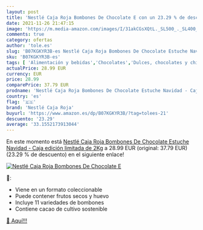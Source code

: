 ```yaml
---
layout: post
title: 'Nestlé Caja Roja Bombones De Chocolate E con un 23.29 % de descuento'
date: 2021-11-26 21:47:15
image: 'https://m.media-amazon.com/images/I/31akCGsXQtL._SL500_._SL400_.jpg'
comments: true
category: ofertas
author: 'tole.es'
slug: 'B07KGKYR3B-es Nestlé Caja Roja Bombones De Chocolate Estuche Navidad -...'
sku: 'B07KGKYR3B-es'
tags: [ 'Alimentación y bebidas','Chocolates','Dulces, chocolates y chicles','Surtidos de chocolates','navidad','nestlé caja roja', ]
actualPrice: 28.99 EUR
currency: EUR
price: 28.99
comparePrice: 37.79 EUR
prodname: 'Nestlé Caja Roja Bombones De Chocolate Estuche Navidad - Caja edición limitada de 2Kg'
country: 'es'
flag: '🇪🇸'
brand: 'Nestlé Caja Roja'
buyurl: 'https://www.amazon.es/dp/B07KGKYR3B/?tag=tolees-21'
descuento: '23.29'
average: '33.1552173913044'
---
```


En este momento está [Nestlé Caja Roja Bombones De Chocolate Estuche Navidad - Caja edición limitada de 2Kg](https://www.amazon.es/dp/B07KGKYR3B/?tag=tolees-21) a 28.99 EUR (original: 37.79 EUR) (23.29 %  de descuento) en el siguiente enlace!

[![Nestlé Caja Roja Bombones De Chocolate E](https://m.media-amazon.com/images/I/31akCGsXQtL._SL500_._SL400_.jpg)](https://www.amazon.es/dp/B07KGKYR3B/?tag=tolees-21)

🔎:

- Viene en un formato coleccionable
- Puede contener frutos secos y huevo
- Incluye 11 variedades de bombones
- Contiene cacao de cultivo sostenible

[🛒 Aquí!!!](https://www.amazon.es/dp/B07KGKYR3B/?tag=tolees-21)
